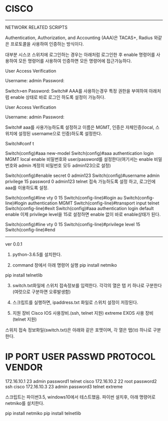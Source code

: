 # CISCO
---------------------------------------------------------------------------
NETWORK RELATED SCRIPTS

Authentication, Authorization, and Accounting (AAA)은 TACAS+, Radius 와같은 프로토콜을 사용하여 인증하는 방식이다.

대부분 시스코 스위치에 로그인하는 경우는 아래처럼 로그인한 후 enable 명령어를 사용하여 모든 명령어를 사용하여 인증하면 모든 명령어에 접근가능하다.

User Access Verification

Username: admin
Password:

Switch>en
Password:
Switch#
AAA를 사용하는경우 특정 권한을 부여하여 아래처럼 enable 상태로 바로 로그인 하도록 설정이 가능하다.

User Access Verification

Username: admin
Password:

Switch#
aaa를 사용가능하도록 설정하고 이름은 MGMT, 인증은 자체인증(local, 스위치에 설정된 username으로 인증)하도록 설정한다.

Switch#conf t

Switch(config)#aaa new-model
Switch(config)#aaa authentication login MGMT local
enable 비밀번호와 user/password를 설정한다(여기서는 enable 비밀번호와 admin 계정의 비밀번호 모두 admin123으로 설정)

Switch(config)#enable secret 0 admin123
Switch(config)#username admin privilege 15 password 0 admin123
telnet 접속 가능하도록 설정 하고, 로그인에 aaa를 이용하도록 설정.

Switch(config)#line vty 0 15
Switch(config-line)#login au
Switch(config-line)#login authentication MGMT
Switch(config-line)#transport input telnet
Switch(config-line)#exit
Switch(config)#aaa authentication login default enable
이제 privilege level을 15로 설정하면 enable 없이 바로 enable상태가 된다.

Switch(config)#line vty 0 15
Switch(config-line)#privilege level 15
Switch(config-line)#end

--- 
ver 0.0.1 

1. python-3.6.5를 설치한다.

2. command 창에서 아래 명령어 실행
pip install netmiko

pip install telnetlib

3. switch.txt화일에 스위치 접속정보를 입력한다.
각각의 열은 탭 키 하나로 구분한다(여럿으로 구분하면 오류발생함)

4. 스크립트를 실행하면, ipaddress.txt 화일로 스위치 설정이 저장된다.



6. 지원 장비
Cisco IOS 사용장비.(ssh, telnet 지원)
extreme EXOS 사용 장비(telnet 지원)


스위치 접속 정보화일(switch.txt)은 아래와 같은 포맷이며, 각 열은 탭(\t) 하나로 구분한다.

# IP		PORT	USER	PASSWD		PROTOCOL	VENDOR
172.16.10.1	23 	admin	password1	telnet	cisco
172.16.10.2	22	root	password2	ssh	cisco
172.16.10.3	23	admin	password3	telnet	extreme

스크립트는 파이썬3.5, windows10에서 테스트했음.
파이썬 설치후, 아래 명령어로 netmiko를 설치한다.

pip install netmiko
pip install telnetlib
